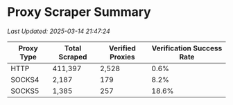# Proxy Scraper Summary

_Last Updated: 2025-03-14 21:47:24_

| Proxy Type | Total Scraped | Verified Proxies | Verification Success Rate |
|------------|--------------|------------------|--------------------------|
| HTTP | 411,397 | 2,528 | 0.6% |
| SOCKS4 | 2,187 | 179 | 8.2% |
| SOCKS5 | 1,385 | 257 | 18.6% |
